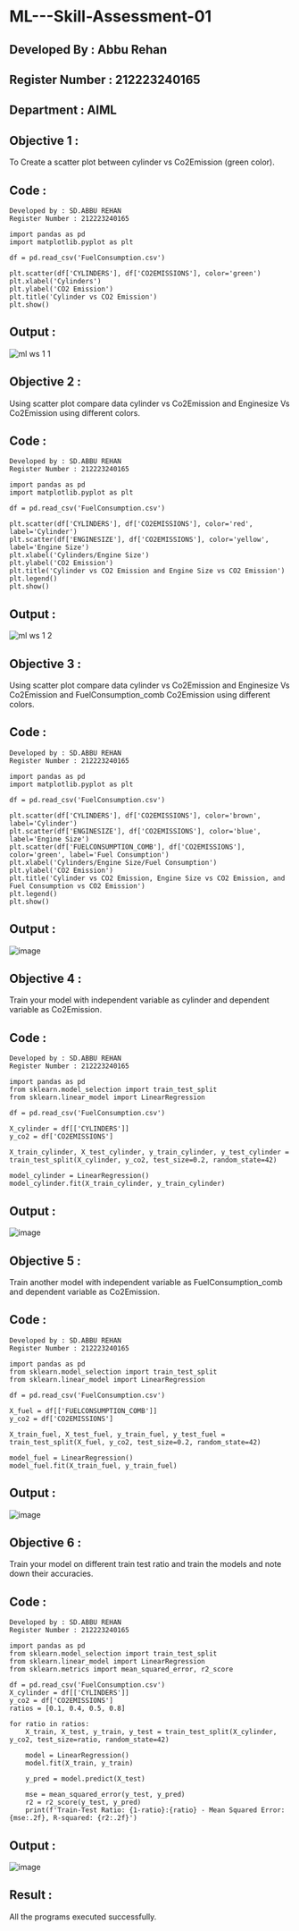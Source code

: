 # ML---Skill-Assessment-01
## Developed By : Abbu Rehan
## Register Number : 212223240165
## Department : AIML
## Objective 1 : 
To Create a scatter plot between cylinder vs Co2Emission (green color).
## Code : 
```
Developed by : SD.ABBU REHAN
Register Number : 212223240165

import pandas as pd
import matplotlib.pyplot as plt

df = pd.read_csv('FuelConsumption.csv')

plt.scatter(df['CYLINDERS'], df['CO2EMISSIONS'], color='green')
plt.xlabel('Cylinders')
plt.ylabel('CO2 Emission')
plt.title('Cylinder vs CO2 Emission')
plt.show()
```
## Output :
![ml ws 1 1](https://github.com/Abburehan/ML---Skill-Assessment-01/assets/138849336/f1789226-9288-489f-b2c3-9ca7d748b2af)
## Objective 2 : 
Using scatter plot compare data cylinder vs Co2Emission and Enginesize Vs Co2Emission using different colors.
## Code :
```
Developed by : SD.ABBU REHAN
Register Number : 212223240165

import pandas as pd
import matplotlib.pyplot as plt

df = pd.read_csv('FuelConsumption.csv')

plt.scatter(df['CYLINDERS'], df['CO2EMISSIONS'], color='red', label='Cylinder')
plt.scatter(df['ENGINESIZE'], df['CO2EMISSIONS'], color='yellow', label='Engine Size')
plt.xlabel('Cylinders/Engine Size')
plt.ylabel('CO2 Emission')
plt.title('Cylinder vs CO2 Emission and Engine Size vs CO2 Emission')
plt.legend()
plt.show()
```
## Output :
![ml ws 1 2](https://github.com/Abburehan/ML---Skill-Assessment-01/assets/138849336/58f81faf-8bba-42aa-8fbc-6ed8ebbcb74a)
## Objective 3 :
Using scatter plot compare data cylinder vs Co2Emission and Enginesize Vs Co2Emission and FuelConsumption_comb Co2Emission using different colors.
## Code :
```
Developed by : SD.ABBU REHAN
Register Number : 212223240165

import pandas as pd
import matplotlib.pyplot as plt

df = pd.read_csv('FuelConsumption.csv')

plt.scatter(df['CYLINDERS'], df['CO2EMISSIONS'], color='brown', label='Cylinder')
plt.scatter(df['ENGINESIZE'], df['CO2EMISSIONS'], color='blue', label='Engine Size')
plt.scatter(df['FUELCONSUMPTION_COMB'], df['CO2EMISSIONS'], color='green', label='Fuel Consumption')
plt.xlabel('Cylinders/Engine Size/Fuel Consumption')
plt.ylabel('CO2 Emission')
plt.title('Cylinder vs CO2 Emission, Engine Size vs CO2 Emission, and Fuel Consumption vs CO2 Emission')
plt.legend()
plt.show()
```
## Output :
![image](https://github.com/Abburehan/ML---Skill-Assessment-01/assets/138849336/4c4297d3-4723-40e7-8149-c92da08413e4)
## Objective 4 :
Train your model with independent variable as cylinder and dependent variable as Co2Emission.
## Code :
```
Developed by : SD.ABBU REHAN
Register Number : 212223240165

import pandas as pd
from sklearn.model_selection import train_test_split
from sklearn.linear_model import LinearRegression

df = pd.read_csv('FuelConsumption.csv')

X_cylinder = df[['CYLINDERS']]
y_co2 = df['CO2EMISSIONS']

X_train_cylinder, X_test_cylinder, y_train_cylinder, y_test_cylinder = train_test_split(X_cylinder, y_co2, test_size=0.2, random_state=42)

model_cylinder = LinearRegression()
model_cylinder.fit(X_train_cylinder, y_train_cylinder)
```
## Output :
![image](https://github.com/Abburehan/ML---Skill-Assessment-01/assets/138849336/2e41fdd4-5d8d-4f56-8205-4f4d3d3cdc78)
## Objective 5 :
Train another model with independent variable as FuelConsumption_comb and dependent variable as Co2Emission.
## Code :
```
Developed by : SD.ABBU REHAN
Register Number : 212223240165

import pandas as pd
from sklearn.model_selection import train_test_split
from sklearn.linear_model import LinearRegression

df = pd.read_csv('FuelConsumption.csv')

X_fuel = df[['FUELCONSUMPTION_COMB']]
y_co2 = df['CO2EMISSIONS']

X_train_fuel, X_test_fuel, y_train_fuel, y_test_fuel = train_test_split(X_fuel, y_co2, test_size=0.2, random_state=42)

model_fuel = LinearRegression()
model_fuel.fit(X_train_fuel, y_train_fuel)
```
## Output :
![image](https://github.com/Abburehan/ML---Skill-Assessment-01/assets/138849336/a84c5e9a-41f6-4479-b243-3ec9e5250739)
## Objective 6 :
Train your model on different train test ratio and train the models and note down their accuracies.
## Code :
```
Developed by : SD.ABBU REHAN
Register Number : 212223240165

import pandas as pd
from sklearn.model_selection import train_test_split
from sklearn.linear_model import LinearRegression
from sklearn.metrics import mean_squared_error, r2_score

df = pd.read_csv('FuelConsumption.csv')
X_cylinder = df[['CYLINDERS']]
y_co2 = df['CO2EMISSIONS']
ratios = [0.1, 0.4, 0.5, 0.8]

for ratio in ratios:
    X_train, X_test, y_train, y_test = train_test_split(X_cylinder, y_co2, test_size=ratio, random_state=42)
    
    model = LinearRegression()
    model.fit(X_train, y_train)
    
    y_pred = model.predict(X_test)
    
    mse = mean_squared_error(y_test, y_pred)
    r2 = r2_score(y_test, y_pred)
    print(f'Train-Test Ratio: {1-ratio}:{ratio} - Mean Squared Error: {mse:.2f}, R-squared: {r2:.2f}')
```
## Output :
![image](https://github.com/Abburehan/ML---Skill-Assessment-01/assets/138849336/3bec1d51-ca13-4c08-b690-18854c09fe5d)
## Result :
All the programs executed successfully.
